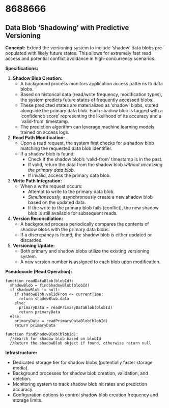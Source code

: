 # 8688666

## Data Blob ‘Shadowing’ with Predictive Versioning

**Concept:** Extend the versioning system to include ‘shadow’ data blobs pre-populated with likely future states. This allows for extremely fast read access and potential conflict avoidance in high-concurrency scenarios.

**Specifications:**

1.  **Shadow Blob Creation:**
    *   A background process monitors application access patterns to data blobs.
    *   Based on historical data (read/write frequency, modification types), the system predicts future states of frequently accessed blobs.
    *   These predicted states are materialized as ‘shadow’ blobs, stored alongside the primary data blob. Each shadow blob is tagged with a ‘confidence score’ representing the likelihood of its accuracy and a ‘valid-from’ timestamp.
    *   The prediction algorithm can leverage machine learning models trained on access logs.
2.  **Read Path Modification:**
    *   Upon a read request, the system first checks for a shadow blob matching the requested data blob identifier.
    *   If a shadow blob is found:
        *   Check if the shadow blob’s ‘valid-from’ timestamp is in the past.
        *   If valid, return the data from the shadow blob *without accessing the primary data blob*.
        *   If invalid, access the primary data blob.
3.  **Write Path Integration:**
    *   When a write request occurs:
        *   Attempt to write to the primary data blob.
        *   *Simultaneously*, asynchronously create a new shadow blob based on the updated data.
        *   If the write to the primary blob fails (conflict), the new shadow blob is still available for subsequent reads.
4.  **Version Reconciliation:**
    *   A background process periodically compares the contents of shadow blobs with the primary data blobs.
    *   If a discrepancy is found, the shadow blob is either updated or discarded.
5.  **Versioning Update:**
    *   Both primary and shadow blobs utilize the existing versioning system.
    *   A new version number is assigned to each blob upon modification.

**Pseudocode (Read Operation):**

```
function readDataBlob(blobId):
  shadowBlob = findShadowBlob(blobId)
  if shadowBlob != null:
    if shadowBlob.validFrom <= currentTime:
      return shadowBlob.data
    else:
      primaryData = readPrimaryDataBlob(blobId)
      return primaryData
  else:
    primaryData = readPrimaryDataBlob(blobId)
    return primaryData

function findShadowBlob(blobId):
  //Search for shadow blob based on blobId
  //Return the shadowBlob object if found, otherwise return null
```

**Infrastructure:**

*   Dedicated storage tier for shadow blobs (potentially faster storage media).
*   Background processes for shadow blob creation, validation, and deletion.
*   Monitoring system to track shadow blob hit rates and prediction accuracy.
*   Configuration options to control shadow blob creation frequency and storage limits.